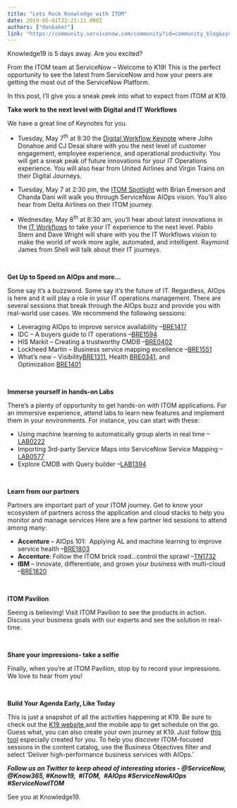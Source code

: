 ```yaml
---
title: "Lets Rock Knowledge with ITOM"
date: 2019-05-01T22:21:11.000Z
authors: ["donbaker"]
link: "https://community.servicenow.com/community?id=community_blog&sys_id=c792e59bdb0173844819fb24399619a5"
---
```

<p>Knowledge19 is 5 days away. Are you excited?</p>
<p>From the ITOM team at ServiceNow – Welcome to K19! This is the perfect opportunity to see the latest from ServiceNow and how your peers are getting the most out of the ServiceNow Platform.</p>
<p>In this post, I’ll give you a sneak peek into what to expect from ITOM at K19.</p>
<p><strong>Take work to the next level with Digital and IT Workflows </strong></p>
<p>We have a great line of Keynotes for you.</p>
<ul><li>Tuesday, May 7<sup>th</sup> at 8:30 the <a href="https://www.servicenowevents.com/knowledge2019/public_session_view.php?session_id&#61;992&amp;agenda_session_id&#61;1223" rel="nofollow">Digital Workflow Keynote</a> where John Donahoe and CJ Desai share with you the next level of customer engagement, employee experience, and operational productivity. You will get a sneak peak of future innovations for your IT Operations experience. You will also hear from United Airlines and Virgin Trains on their Digital Journeys.</li></ul>
<ul><li>Tuesday, May 7 at 2:30 pm, the <a href="https://www.servicenowevents.com/knowledge2019/public_session_view.php?session_id&#61;1237&amp;agenda_session_id&#61;1483" rel="nofollow">ITOM Spotlight</a> with Brian Emerson and Chanda Dani will walk you through ServiceNow AIOps vision. You’ll also hear from Delta Airlines on their ITOM journey.</li></ul>
<ul><li>Wednesday, May 8<sup>th</sup> at 8:30 am, you’ll hear about latest innovations in the <a href="https://www.servicenowevents.com/knowledge2019/public_session_view.php?session_id&#61;994&amp;agenda_session_id&#61;1224" rel="nofollow">IT Workflows</a> to take your IT experience to the next level. Pablo Stern and Dave Wright will share with you the IT Workflows vision to make the world of work more agile, automated, and intelligent. Raymond James from Shell will talk about their IT journeys.</li></ul>
<p> </p>
<p><strong>Get Up to Speed on AIOps and more…</strong></p>
<p>Some say it’s a buzzword. Some say it’s the future of IT. Regardless, AIOps is here and it will play a role in your IT operations management. There are several sessions that break through the AIOps buzz and provide you with real-world use cases. We recommend the following sessions:</p>
<ul><li>Leveraging AIOps to improve service availability –<a href="https://www.servicenowevents.com/knowledge2019/public_session_view.php?session_id&#61;691&amp;agenda_session_id&#61;778" rel="nofollow">BRE1417</a></li><li>IDC – A buyers guide to IT operations –<a href="https://www.servicenowevents.com/knowledge2019/public_session_view.php?session_id&#61;720&amp;agenda_session_id&#61;780" rel="nofollow">BRE1594</a></li><li>HIS Markit – Creating a trustworthy CMDB –<a href="https://www.servicenowevents.com/knowledge2019/public_session_view.php?session_id&#61;549&amp;agenda_session_id&#61;1618" rel="nofollow">BRE0402</a></li><li>Lockheed Martin – Business service mapping excellence –<a href="https://www.servicenowevents.com/knowledge2019/public_session_view.php?session_id&#61;713&amp;agenda_session_id&#61;1705" rel="nofollow">BRE1551</a></li><li>What’s new – Visibility<a href="https://www.servicenowevents.com/knowledge2019/public_session_view.php?session_id&#61;638&amp;agenda_session_id&#61;1749" rel="nofollow">BRE1311</a>, Health <a href="https://www.servicenowevents.com/knowledge2019/public_session_view.php?session_id&#61;519&amp;agenda_session_id&#61;1699" rel="nofollow">BRE0341</a>, and Optimization <a href="https://www.servicenowevents.com/knowledge2019/public_session_view.php?session_id&#61;680&amp;agenda_session_id&#61;1629" rel="nofollow">BRE1401</a></li></ul>
<p> </p>
<p><strong>Immerse yourself in hands-on Labs</strong></p>
<p>There’s a plenty of opportunity to get hands-on with ITOM applications. For an immersive experience, attend labs to learn new features and implement them in your environments. For instance, you can start with these:</p>
<ul><li>Using machine learning to automatically group alerts in real time –<a href="https://www.servicenowevents.com/knowledge2019/public_session_view.php?session_id&#61;250&amp;agenda_session_id&#61;775" rel="nofollow">LAB0222</a></li><li>Importing 3rd-party Service Maps into ServiceNow Service Mapping –<a href="https://www.servicenowevents.com/knowledge2019/public_session_view.php?session_id&#61;142&amp;agenda_session_id&#61;763" rel="nofollow">LAB0577</a></li><li>Explore CMDB with Query builder –<a href="https://www.servicenowevents.com/knowledge2019/public_session_view.php?session_id&#61;153&amp;agenda_session_id&#61;1440" rel="nofollow">LAB1394</a></li></ul>
<p> </p>
<p><strong>Learn from our partners </strong></p>
<p>Partners are important part of your ITOM journey. Get to know your ecosystem of partners across the application and cloud stacks to help you monitor and manage services Here are a few partner led sessions to attend among many:</p>
<ul><li><strong>Accenture</strong> – AIOps 101:  Applying AL and machine learning to improve service health –<a href="https://www.servicenowevents.com/knowledge2019/public_session_view.php?session_id&#61;1224&amp;agenda_session_id&#61;1453" rel="nofollow">BRE1803</a></li><li><strong>Accenture</strong>: Follow the ITOM brick road…control the sprawl –<a href="https://www.servicenowevents.com/knowledge2019/public_session_view.php?session_id&#61;998&amp;agenda_session_id&#61;1145" rel="nofollow">TN1732</a></li><li><strong>IBM</strong> – Innovate, differentiate, and grown your business with multi-cloud –<a href="https://www.servicenowevents.com/knowledge2019/public_session_view.php?session_id&#61;1308&amp;agenda_session_id&#61;1596" rel="nofollow">BRE1820</a></li></ul>
<p> </p>
<p><strong>ITOM Pavilion </strong></p>
<p>Seeing is believing! Visit ITOM Pavilion to see the products in action. Discuss your business goals with our experts and see the solution in real-time.</p>
<p> </p>
<p><strong>Share your impressions- take a selfie </strong></p>
<p>Finally, when you’re at ITOM Pavilion, stop by to record your impressions. We love to hear from you!</p>
<p> </p>
<p><strong>Build Your Agenda Early, Like Today</strong></p>
<p>This is just a snapshot of all the activities happening at K19. Be sure to check out the <a href="https://knowledge.servicenow.com/agenda.html.html" rel="nofollow">K19 website </a>and the mobile app to get schedule on the go. Guess what, you can also create your own journey at K19. Just follow <a href="https://knowledge.servicenow.com/#journey_1" rel="nofollow">this tool</a> especially created for you. To help you discover ITOM-focused sessions in the content catalog, use the Business Objectives filter and select ‘Deliver high-performance business services with AIOps.’</p>
<p><strong><em>Follow us on Twitter to keep ahead of interesting stories - </em></strong><strong><em>&#64;ServiceNow, &#64;Know365, #Know19,  #ITOM,  #AIOps #ServiceNowAIOps #ServiceNowITOM</em></strong></p>
<p>See you at Knowledge19.</p>
<p> </p>